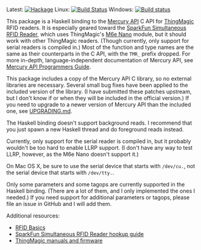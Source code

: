 Latest:
[![Hackage](https://img.shields.io/hackage/v/hs-mercury-api.svg)](https://hackage.haskell.org/package/hs-mercury-api)
Linux:
[![Build Status](https://travis-ci.org/ppelleti/hs-mercury-api.svg?branch=master)](https://travis-ci.org/ppelleti/hs-mercury-api)
Windows:
[![Build status](https://ci.appveyor.com/api/projects/status/aywuy9y05ow8wja2/branch/master?svg=true)](https://ci.appveyor.com/project/ppelleti/hs-mercury-api/branch/master)

This package is a Haskell binding to the [Mercury API][5] C API for
[ThingMagic][6] RFID readers.  It is especially geared toward
the [SparkFun Simultaneous RFID Reader][1], which uses ThingMagic's
[M6e Nano][7] module, but it should work with other ThingMagic
readers.  (Though currently, only support for serial readers is
compiled in.)  Most of the function and type names are the same as
their counterparts in the C API, with the `TMR_` prefix dropped.  For
more in-depth, language-independent documentation of Mercury API, see
[Mercury API Programmers Guide][2].

This package includes a copy of the Mercury API C library, so no
external libraries are necessary.  Several small bug fixes have been
applied to the included version of the library.  (I have submitted
these patches upstream, but I don't know if or when they will be
included in the official version.)  If you need to upgrade to a newer
version of Mercury API than the included one, see [UPGRADING.md][9].

The Haskell binding doesn't support background reads.  I recommend
that you just spawn a new Haskell thread and do foreground reads
instead.

Currently, only support for the serial reader is compiled in, but it
probably wouldn't be too hard to enable LLRP support.  (I don't have
any way to test LLRP, however, as the M6e Nano doesn't support it.)

On Mac OS X, be sure to use the serial device that starts with
`/dev/cu.`, not the serial device that starts with `/dev/tty.`.

Only some parameters and some tagops are currently supported in the
Haskell binding.  (There are a lot of them, and I only implemented the
ones I needed.)  If you need support for additional parameters or
tagops, please file an issue in GitHub and I will add them.

Additional resources:

* [RFID Basics][8]
* [SparkFun Simultaneous RFID Reader hookup guide][3]
* [ThingMagic manuals and firmware][4]

[1]: https://www.sparkfun.com/products/14066
[2]: http://www.thingmagic.com/images/Downloads/Docs/MercuryAPI_ProgrammerGuide_for_v1.27.3.pdf
[3]: https://learn.sparkfun.com/tutorials/simultaneous-rfid-tag-reader-hookup-guide
[4]: http://www.thingmagic.com/index.php/manuals-firmware
[5]: http://www.thingmagic.com/index.php/manuals-firmware#Mercury_API
[6]: http://www.thingmagic.com/
[7]: http://www.thingmagic.com/index.php/embedded-rfid-readers/thingmagic-nano-module
[8]: https://learn.sparkfun.com/tutorials/rfid-basics
[9]: https://github.com/ppelleti/hs-mercury-api/blob/master/UPGRADING.md
